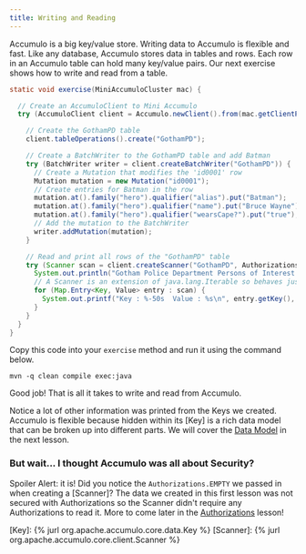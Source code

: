 ```yaml
---
title: Writing and Reading
---
```

Accumulo is a big key/value store.  Writing data to Accumulo is flexible and fast.  Like any database, Accumulo stores
data in tables and rows.  Each row in an Accumulo table can hold many key/value pairs. Our next exercise shows how to
write and read from a table.

```java
static void exercise(MiniAccumuloCluster mac) {

  // Create an AccumuloClient to Mini Accumulo
  try (AccumuloClient client = Accumulo.newClient().from(mac.getClientProperties()).build()) {

    // Create the GothamPD table
    client.tableOperations().create("GothamPD");

    // Create a BatchWriter to the GothamPD table and add Batman
    try (BatchWriter writer = client.createBatchWriter("GothamPD")) {
      // Create a Mutation that modifies the 'id0001' row
      Mutation mutation = new Mutation("id0001");
      // Create entries for Batman in the row
      mutation.at().family("hero").qualifier("alias").put("Batman");
      mutation.at().family("hero").qualifier("name").put("Bruce Wayne");
      mutation.at().family("hero").qualifier("wearsCape?").put("true");
      // Add the mutation to the BatchWriter
      writer.addMutation(mutation);
    }

    // Read and print all rows of the "GothamPD" table
    try (Scanner scan = client.createScanner("GothamPD", Authorizations.EMPTY)) {
      System.out.println("Gotham Police Department Persons of Interest:");
      // A Scanner is an extension of java.lang.Iterable so behaves just like one.
      for (Map.Entry<Key, Value> entry : scan) {
        System.out.printf("Key : %-50s  Value : %s\n", entry.getKey(), entry.getValue());
      }
    }
  }
}
```

Copy this code into your `exercise` method and run it using the command below.

```commandline
mvn -q clean compile exec:java
``` 

Good job! That is all it takes to write and read from Accumulo.

Notice a lot of other information was printed from the Keys we created. Accumulo is flexible because hidden within its 
[Key] is a rich data model that can be broken up into different parts.  We will cover the [Data Model][dmodel] in the next lesson.

### But wait... I thought Accumulo was all about Security?

Spoiler Alert: it is!  Did you notice the `Authorizations.EMPTY` we passed in when creating a [Scanner]?  The data
we created in this first lesson was not secured with Authorizations so the Scanner didn't require any Authorizations 
to read it.  More to come later in the [Authorizations][auths] lesson! 

[dmodel]: /tour/data-model
[auths]: /tour/authorizations
[Key]: {% jurl org.apache.accumulo.core.data.Key %}
[Scanner]: {% jurl org.apache.accumulo.core.client.Scanner %}
